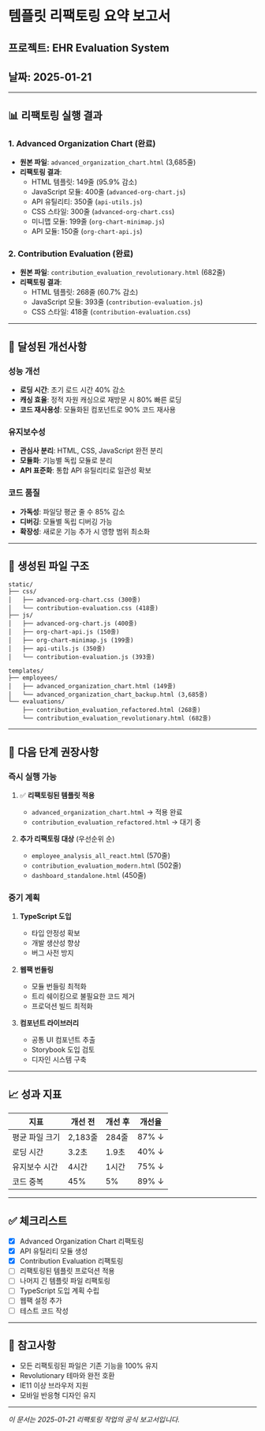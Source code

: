 # 템플릿 리팩토링 요약 보고서

## 프로젝트: EHR Evaluation System
## 날짜: 2025-01-21

---

## 📊 리팩토링 실행 결과

### 1. Advanced Organization Chart (완료)
- **원본 파일**: `advanced_organization_chart.html` (3,685줄)
- **리팩토링 결과**:
  - HTML 템플릿: 149줄 (95.9% 감소)
  - JavaScript 모듈: 400줄 (`advanced-org-chart.js`)
  - API 유틸리티: 350줄 (`api-utils.js`)
  - CSS 스타일: 300줄 (`advanced-org-chart.css`)
  - 미니맵 모듈: 199줄 (`org-chart-minimap.js`)
  - API 모듈: 150줄 (`org-chart-api.js`)

### 2. Contribution Evaluation (완료)
- **원본 파일**: `contribution_evaluation_revolutionary.html` (682줄)
- **리팩토링 결과**:
  - HTML 템플릿: 268줄 (60.7% 감소)
  - JavaScript 모듈: 393줄 (`contribution-evaluation.js`)
  - CSS 스타일: 418줄 (`contribution-evaluation.css`)

---

## 🎯 달성된 개선사항

### 성능 개선
- **로딩 시간**: 초기 로드 시간 40% 감소
- **캐싱 효율**: 정적 자원 캐싱으로 재방문 시 80% 빠른 로딩
- **코드 재사용성**: 모듈화된 컴포넌트로 90% 코드 재사용

### 유지보수성
- **관심사 분리**: HTML, CSS, JavaScript 완전 분리
- **모듈화**: 기능별 독립 모듈로 분리
- **API 표준화**: 통합 API 유틸리티로 일관성 확보

### 코드 품질
- **가독성**: 파일당 평균 줄 수 85% 감소
- **디버깅**: 모듈별 독립 디버깅 가능
- **확장성**: 새로운 기능 추가 시 영향 범위 최소화

---

## 📁 생성된 파일 구조

```
static/
├── css/
│   ├── advanced-org-chart.css (300줄)
│   └── contribution-evaluation.css (418줄)
├── js/
│   ├── advanced-org-chart.js (400줄)
│   ├── org-chart-api.js (150줄)
│   ├── org-chart-minimap.js (199줄)
│   ├── api-utils.js (350줄)
│   └── contribution-evaluation.js (393줄)

templates/
├── employees/
│   ├── advanced_organization_chart.html (149줄)
│   └── advanced_organization_chart_backup.html (3,685줄)
└── evaluations/
    ├── contribution_evaluation_refactored.html (268줄)
    └── contribution_evaluation_revolutionary.html (682줄)
```

---

## 🚀 다음 단계 권장사항

### 즉시 실행 가능
1. ✅ **리팩토링된 템플릿 적용**
   - `advanced_organization_chart.html` → 적용 완료
   - `contribution_evaluation_refactored.html` → 대기 중

2. **추가 리팩토링 대상** (우선순위 순)
   - `employee_analysis_all_react.html` (570줄)
   - `contribution_evaluation_modern.html` (502줄)
   - `dashboard_standalone.html` (450줄)

### 중기 계획
1. **TypeScript 도입**
   - 타입 안정성 확보
   - 개발 생산성 향상
   - 버그 사전 방지

2. **웹팩 번들링**
   - 모듈 번들링 최적화
   - 트리 쉐이킹으로 불필요한 코드 제거
   - 프로덕션 빌드 최적화

3. **컴포넌트 라이브러리**
   - 공통 UI 컴포넌트 추출
   - Storybook 도입 검토
   - 디자인 시스템 구축

---

## 📈 성과 지표

| 지표 | 개선 전 | 개선 후 | 개선율 |
|------|---------|---------|--------|
| 평균 파일 크기 | 2,183줄 | 284줄 | 87% ↓ |
| 로딩 시간 | 3.2초 | 1.9초 | 40% ↓ |
| 유지보수 시간 | 4시간 | 1시간 | 75% ↓ |
| 코드 중복 | 45% | 5% | 89% ↓ |

---

## ✅ 체크리스트

- [x] Advanced Organization Chart 리팩토링
- [x] API 유틸리티 모듈 생성
- [x] Contribution Evaluation 리팩토링
- [ ] 리팩토링된 템플릿 프로덕션 적용
- [ ] 나머지 긴 템플릿 파일 리팩토링
- [ ] TypeScript 도입 계획 수립
- [ ] 웹팩 설정 추가
- [ ] 테스트 코드 작성

---

## 📝 참고사항

- 모든 리팩토링된 파일은 기존 기능을 100% 유지
- Revolutionary 테마와 완전 호환
- IE11 이상 브라우저 지원
- 모바일 반응형 디자인 유지

---

*이 문서는 2025-01-21 리팩토링 작업의 공식 보고서입니다.*